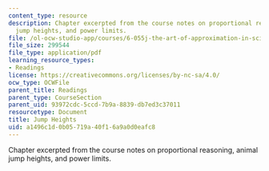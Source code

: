 ```yaml
---
content_type: resource
description: Chapter excerpted from the course notes on proportional reasoning, animal
  jump heights, and power limits.
file: /ol-ocw-studio-app/courses/6-055j-the-art-of-approximation-in-science-and-engineering-spring-2008/a1496c1d0b05719a40f16a9a0d0eafc8_feb25b.pdf
file_size: 299544
file_type: application/pdf
learning_resource_types:
- Readings
license: https://creativecommons.org/licenses/by-nc-sa/4.0/
ocw_type: OCWFile
parent_title: Readings
parent_type: CourseSection
parent_uid: 93972cdc-5ccd-7b9a-8839-db7ed3c37011
resourcetype: Document
title: Jump Heights
uid: a1496c1d-0b05-719a-40f1-6a9a0d0eafc8
---
```

Chapter excerpted from the course notes on proportional reasoning, animal jump heights, and power limits.